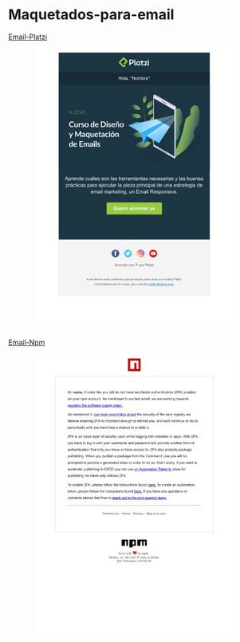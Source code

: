# Maquetados-para-email

[Email-Platzi](https://github.com/Alemapyapur/maquetados-para-email/tree/main/email-platzi)
<p align="center">
  <img src="email-platzi/img/email-platzi.jpg" alt="email-platzi" width="400"/>
</p>

[Email-Npm](https://github.com/Alemapyapur/maquetados-para-email/tree/main/email-npm)
<p align="center">
  <img src="email-npm/img/email-npm.jpg" alt="email-npm" width="400"/>
</p>
